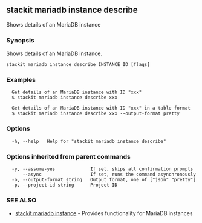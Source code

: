 ## stackit mariadb instance describe

Shows details  of an MariaDB instance

### Synopsis

Shows details  of an MariaDB instance.

```
stackit mariadb instance describe INSTANCE_ID [flags]
```

### Examples

```
  Get details of an MariaDB instance with ID "xxx"
  $ stackit mariadb instance describe xxx

  Get details of an MariaDB instance with ID "xxx" in a table format
  $ stackit mariadb instance describe xxx --output-format pretty
```

### Options

```
  -h, --help   Help for "stackit mariadb instance describe"
```

### Options inherited from parent commands

```
  -y, --assume-yes             If set, skips all confirmation prompts
      --async                  If set, runs the command asynchronously
  -o, --output-format string   Output format, one of ["json" "pretty"]
  -p, --project-id string      Project ID
```

### SEE ALSO

* [stackit mariadb instance](./stackit_mariadb_instance.md)	 - Provides functionality for MariaDB instances

